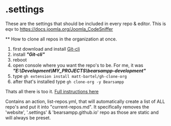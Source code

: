 # .settings

These are the settings that should be included in every repo & editor.
This is eqv to https://docs.joomla.org/Joomla_CodeSniffer

** How to clone all repos in the organization at once.

1. first download and install [Git-cli](https://cli.github.com/)
2. install _**"Git-cli"**_
3. reboot
4. open console where you want the repo's to be.  For me, it was **_"E:\Development\MY_PROJECTS\bearsampp-development"_**
5. type `gh extension install matt-bartel/gh-clone-org`
6. after that's installed type `gh clone-org -y Bearsampp`

Thats all there is too it.  [Full instructions here](https://github.com/matt-bartel/gh-clone-org)


Contains an action, list-repos.yml, that will automatically create a list of ALL repo's and put it into "current-repos.md".
It specifically removes the 'website', '.settings' & 'bearsampp.github.io' repo as those are static and will always be preset.
